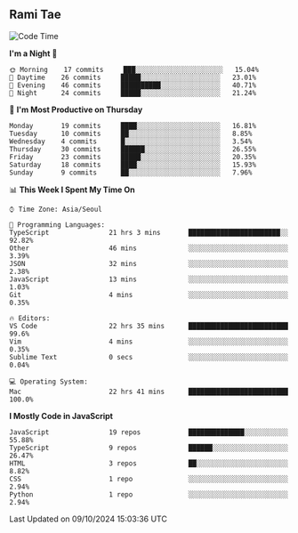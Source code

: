 ## Rami Tae

<!--START_SECTION:waka-->
![Code Time](http://img.shields.io/badge/Code%20Time-1%2C727%20hrs%2048%20mins-blue)

**I'm a Night 🦉** 

```text
🌞 Morning    17 commits     ███░░░░░░░░░░░░░░░░░░░░░░   15.04% 
🌆 Daytime    26 commits     █████░░░░░░░░░░░░░░░░░░░░   23.01% 
🌃 Evening    46 commits     ██████████░░░░░░░░░░░░░░░   40.71% 
🌙 Night      24 commits     █████░░░░░░░░░░░░░░░░░░░░   21.24%

```
📅 **I'm Most Productive on Thursday** 

```text
Monday       19 commits     ████░░░░░░░░░░░░░░░░░░░░░   16.81% 
Tuesday      10 commits     ██░░░░░░░░░░░░░░░░░░░░░░░   8.85% 
Wednesday    4 commits      █░░░░░░░░░░░░░░░░░░░░░░░░   3.54% 
Thursday     30 commits     ██████░░░░░░░░░░░░░░░░░░░   26.55% 
Friday       23 commits     █████░░░░░░░░░░░░░░░░░░░░   20.35% 
Saturday     18 commits     ████░░░░░░░░░░░░░░░░░░░░░   15.93% 
Sunday       9 commits      ██░░░░░░░░░░░░░░░░░░░░░░░   7.96%

```


📊 **This Week I Spent My Time On** 

```text
⌚︎ Time Zone: Asia/Seoul

💬 Programming Languages: 
TypeScript               21 hrs 3 mins       ███████████████████████░░   92.82% 
Other                    46 mins             ░░░░░░░░░░░░░░░░░░░░░░░░░   3.39% 
JSON                     32 mins             ░░░░░░░░░░░░░░░░░░░░░░░░░   2.38% 
JavaScript               13 mins             ░░░░░░░░░░░░░░░░░░░░░░░░░   1.03% 
Git                      4 mins              ░░░░░░░░░░░░░░░░░░░░░░░░░   0.35%

🔥 Editors: 
VS Code                  22 hrs 35 mins      █████████████████████████   99.6% 
Vim                      4 mins              ░░░░░░░░░░░░░░░░░░░░░░░░░   0.35% 
Sublime Text             0 secs              ░░░░░░░░░░░░░░░░░░░░░░░░░   0.04%

💻 Operating System: 
Mac                      22 hrs 41 mins      █████████████████████████   100.0%

```

**I Mostly Code in JavaScript** 

```text
JavaScript               19 repos            ██████████████░░░░░░░░░░░   55.88% 
TypeScript               9 repos             ██████░░░░░░░░░░░░░░░░░░░   26.47% 
HTML                     3 repos             ██░░░░░░░░░░░░░░░░░░░░░░░   8.82% 
CSS                      1 repo              ░░░░░░░░░░░░░░░░░░░░░░░░░   2.94% 
Python                   1 repo              ░░░░░░░░░░░░░░░░░░░░░░░░░   2.94%

```



 Last Updated on 09/10/2024 15:03:36 UTC
<!--END_SECTION:waka-->
